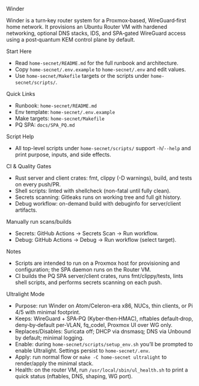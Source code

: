 Winder

Winder is a turn‑key router system for a Proxmox‑based, WireGuard‑first home network. It provisions an Ubuntu Router VM with hardened networking, optional DNS stacks, IDS, and SPA‑gated WireGuard access using a post‑quantum KEM control plane by default.

Start Here
- Read `home-secnet/README.md` for the full runbook and architecture.
- Copy `home-secnet/.env.example` to `home-secnet/.env` and edit values.
- Use `home-secnet/Makefile` targets or the scripts under `home-secnet/scripts/`.

Quick Links
- Runbook: `home-secnet/README.md`
- Env template: `home-secnet/.env.example`
- Make targets: `home-secnet/Makefile`
- PQ SPA: `docs/SPA_PQ.md`

Script Help
- All top-level scripts under `home-secnet/scripts/` support `-h`/`--help` and print purpose, inputs, and side effects.

CI & Quality Gates
- Rust server and client crates: fmt, clippy (-D warnings), build, and tests on every push/PR.
- Shell scripts: linted with shellcheck (non-fatal until fully clean).
- Secrets scanning: Gitleaks runs on working tree and full git history.
- Debug workflow: on-demand build with debuginfo for server/client artifacts.

Manually run scans/builds
- Secrets: GitHub Actions → Secrets Scan → Run workflow.
- Debug: GitHub Actions → Debug → Run workflow (select target).

Notes
- Scripts are intended to run on a Proxmox host for provisioning and configuration; the SPA daemon runs on the Router VM.
- CI builds the PQ SPA server/client crates, runs fmt/clippy/tests, lints shell scripts, and performs secrets scanning on each push.

Ultralight Mode
- Purpose: run Winder on Atom/Celeron-era x86, NUCs, thin clients, or Pi 4/5 with minimal footprint.
- Keeps: WireGuard + SPA‑PQ (Kyber‑then‑HMAC), nftables default‑drop, deny‑by‑default per‑VLAN, fq_codel, Proxmox UI over WG only.
- Replaces/Disables: Suricata off; DHCP via dnsmasq; DNS via Unbound by default; minimal logging.
- Enable: during `home-secnet/scripts/setup_env.sh` you’ll be prompted to enable Ultralight. Settings persist to `home-secnet/.env`.
- Apply: run normal flow or `make -C home-secnet ultralight` to render/apply the minimal stack.
- Health: on the router VM, run `/usr/local/sbin/ul_health.sh` to print a quick status (nftables, DNS, shaping, WG port).

